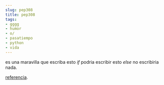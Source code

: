 ```yaml
---
slug: pep308  
title: pep308  
tags:  
- gggg  
- humor  
- o/  
- pasatiempo  
- python  
- vida  
---
```

  
es una maravilla que escriba esto _if_ podria escribir esto _else_ no escribiria nada.  
  
[referencia](http://www.python.org/dev/peps/pep-0308/).  
